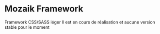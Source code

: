 # Mozaik Framework 

Framework CSS/SASS léger
Il est en cours de réalisation et aucune version stable pour le moment
